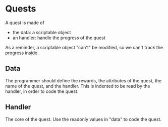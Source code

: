 ﻿# Quests

A quest is made of

- the data: a scriptable object
- an handler: handle the progress of the quest

As a reminder, a scriptable object "can't" be modified, so we can't track the progress inside.

## Data

The programmer should define the rewards, the attributes of the quest, the name of the quest, and the handler. This is indented to be read by the handler, in order to code the quest.

## Handler

The core of the quest. Use the readonly values in "data" to code the quest.